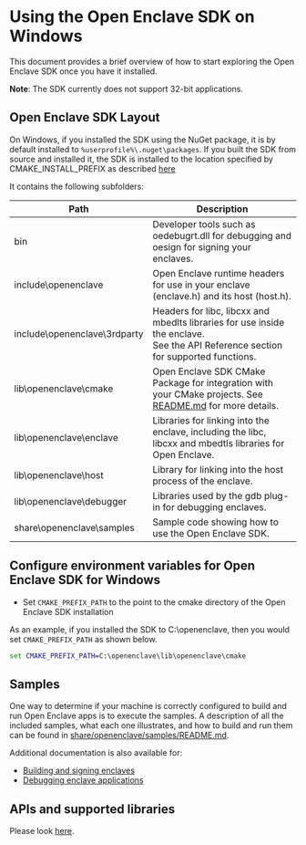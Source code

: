 # Using the Open Enclave SDK on Windows

This document provides a brief overview of how to start exploring the Open Enclave SDK
once you have it installed.

**Note**: The SDK currently does not support 32-bit applications.

## Open Enclave SDK Layout

On Windows, if you installed the SDK using the NuGet package, it is by default installed to `%userprofile%\.nuget\packages`.
If you built the SDK from source and installed it, the SDK is installed to the location specified by CMAKE_INSTALL_PREFIX as described [here](Contributors/WindowsInstallInfo.md#basic-install-on-windows)

It contains the following subfolders:

| Path                         | Description                     |
|------------------------------|---------------------------------|
| bin                          | Developer tools such as oedebugrt.dll for debugging and oesign for signing your enclaves. |
| include\openenclave          | Open Enclave runtime headers for use in your enclave (enclave.h) and its host (host.h). |
| include\openenclave\3rdparty | Headers for libc, libcxx and mbedlts libraries for use inside the enclave.<br>See the API Reference section for supported functions. |
| lib\openenclave\cmake        | Open Enclave SDK CMake Package for integration with your CMake projects. See [README.md](\cmake\sdk_cmake_targets_readme.md) for more details. |
| lib\openenclave\enclave      | Libraries for linking into the enclave, including the libc, libcxx and mbedtls libraries for Open Enclave. |
| lib\openenclave\host         | Library for linking into the host process of the enclave. |
| lib\openenclave\debugger     | Libraries used by the gdb plug-in for debugging enclaves. |
| share\openenclave\samples    | Sample code showing how to use the Open Enclave SDK. |

## Configure environment variables for Open Enclave SDK for Windows

- Set `CMAKE_PREFIX_PATH` to the point to the cmake directory of the Open Enclave SDK installation

As an example, if you installed the SDK to C:\openenclave, then you would set `CMAKE_PREFIX_PATH` as shown below.

```cmd
set CMAKE_PREFIX_PATH=C:\openenclave\lib\openenclave\cmake
```

## Samples

One way to determine if your machine is correctly configured to build and run
Open Enclave apps is to execute the samples. A description of all the included samples,
what each one illustrates, and how to build and run them  can be found in
[share/openenclave/samples/README.md](/samples/README_Windows.md).

Additional documentation is also available for:
- [Building and signing enclaves](/docs/GettingStartedDocs/buildandsign.md)
- [Debugging enclave applications](/docs/GettingStartedDocs/Debugging.md)

## APIs and supported libraries

Please look [here](/docs/GettingStartedDocs/APIs_and_Libs.md).
